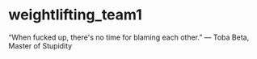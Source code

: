 # weightlifting_team1

“When fucked up, there's no time for blaming each other.”
― Toba Beta, Master of Stupidity
